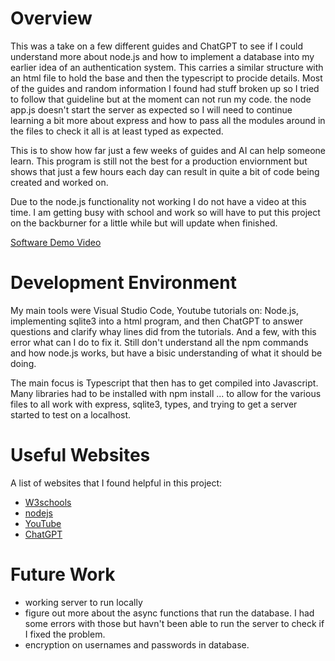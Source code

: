 # Overview

This was a take on a few different guides and ChatGPT to see if I could understand more about node.js and how to implement a database into my earlier idea of an authentication system. This carries a similar structure with an html file to hold the base and then the typescript to procide details. Most of the guides and random information I found had stuff broken up so I tried to follow that guideline but at the moment can not run my code. the node app.js doesn't start the server as expected so I will need to continue learning a bit more about express and how to pass all the modules around in the files to check it all is at least typed as expected.

This is to show how far just a few weeks of guides and AI can help someone learn. This program is still not the best for a production enviornment but shows that just a few hours each day can result in quite a bit of code being created and worked on.

Due to the node.js functionality not working I do not have a video at this time. I am getting busy with school and work so will have to put this project on the backburner for a little while but will update when finished.

[Software Demo Video](http://youtube.link.goes.here)

# Development Environment

My main tools were Visual Studio Code, Youtube tutorials on: Node.js, implementing sqlite3 into a html program, and then ChatGPT to answer questions and clarify whay lines did from the tutorials. And a few, with this error what can I do to fix it. Still don't understand all the npm commands and how node.js works, but have a bisic understanding of what it should be doing.

The main focus is Typescript that then has to get compiled into Javascript. Many libraries had to be installed with npm install ... to allow for the various files to all work with express, sqlite3, types, and trying to get a server started to test on a localhost.

# Useful Websites

A list of websites that I found helpful in this project:

- [W3schools](https://www.w3schools.com)
- [nodejs](https://nodejs.org/en/learn/asynchronous-work/overview-of-blocking-vs-non-blocking)
- [YouTube](https://www.youtube.com)
- [ChatGPT](https://chat.openai.com)

# Future Work

- working server to run locally
- figure out more about the async functions that run the database. I had some errors with those but havn't been able to run the server to check if I fixed the problem.
- encryption on usernames and passwords in database.
